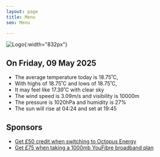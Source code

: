```yaml
---
layout: page
title: Menu
seo: Menu

---
```


![Logo](/images/logo.jpg){:width="832px"}

<!-- weather_marker starts -->
## On Friday, 09 May 2025

- The average temperature today is 18.75˚C,
- With highs of 18.75˚C and lows of 18.75˚C,
- It may feel like 17.39˚C with clear sky
- The wind speed is 3.09m/s and visibility is 10000m
- The pressure is 1020hPa and humidity is 27%
- The sun will rise at 04:24 and set at 19:45

<!-- weather_marker ends -->

## Sponsors

- [Get £50 credit when switching to Octopus Energy](https://bit.ly/3oD1nnS)
- [Get £75 when taking a 1000mb YouFibre broadband plan](https://aklam.io/91zWhU?)
